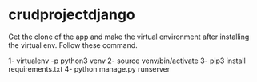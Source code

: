 # crudprojectdjango
Get the clone of the app and make the virtual environment after installing the virtual env.
Follow these command.

1- virtualenv -p python3 venv
2- source venv/bin/activate
3- pip3 install requirements.txt
4- python manage.py runserver
